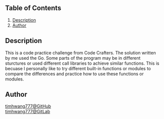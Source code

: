 ## Table of Contents
1. [Description](#description)
2. [Author](#author)

## Description
This is a code practice challenge from Code Crafters. The solution written by me used the Go. Some parts of the program may be in different sturctures or used different call libraries to achieve similar functions. This is becuase I personally like to try different built-in functions or modules to compare the differences and practice how to use these functions or modules.

## Author
[timhwang777@GitHub](https://github.com/timhwang777)\
[timhwang777@GitLab](https://gitlab.com/timhwang777)